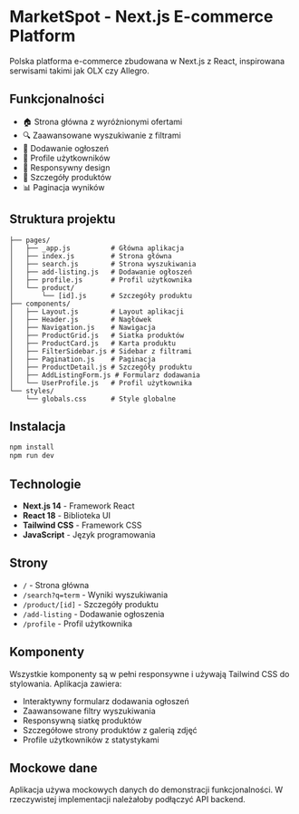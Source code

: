# MarketSpot - Next.js E-commerce Platform

Polska platforma e-commerce zbudowana w Next.js z React, inspirowana serwisami takimi jak OLX czy Allegro.

## Funkcjonalności

- 🏠 Strona główna z wyróżnionymi ofertami
- 🔍 Zaawansowane wyszukiwanie z filtrami
- 📝 Dodawanie ogłoszeń
- 👤 Profile użytkowników
- 📱 Responsywny design
- 🛒 Szczegóły produktów
- 📊 Paginacja wyników

## Struktura projektu

```
├── pages/
│   ├── _app.js          # Główna aplikacja
│   ├── index.js         # Strona główna
│   ├── search.js        # Strona wyszukiwania
│   ├── add-listing.js   # Dodawanie ogłoszeń
│   ├── profile.js       # Profil użytkownika
│   └── product/
│       └── [id].js      # Szczegóły produktu
├── components/
│   ├── Layout.js        # Layout aplikacji
│   ├── Header.js        # Nagłówek
│   ├── Navigation.js    # Nawigacja
│   ├── ProductGrid.js   # Siatka produktów
│   ├── ProductCard.js   # Karta produktu
│   ├── FilterSidebar.js # Sidebar z filtrami
│   ├── Pagination.js    # Paginacja
│   ├── ProductDetail.js # Szczegóły produktu
│   ├── AddListingForm.js # Formularz dodawania
│   └── UserProfile.js   # Profil użytkownika
└── styles/
    └── globals.css      # Style globalne
```

## Instalacja

```bash
npm install
npm run dev
```

## Technologie

- **Next.js 14** - Framework React
- **React 18** - Biblioteka UI
- **Tailwind CSS** - Framework CSS
- **JavaScript** - Język programowania

## Strony

- `/` - Strona główna
- `/search?q=term` - Wyniki wyszukiwania
- `/product/[id]` - Szczegóły produktu
- `/add-listing` - Dodawanie ogłoszenia
- `/profile` - Profil użytkownika

## Komponenty

Wszystkie komponenty są w pełni responsywne i używają Tailwind CSS do stylowania. Aplikacja zawiera:

- Interaktywny formularz dodawania ogłoszeń
- Zaawansowane filtry wyszukiwania
- Responsywną siatkę produktów
- Szczegółowe strony produktów z galerią zdjęć
- Profile użytkowników z statystykami

## Mockowe dane

Aplikacja używa mockowych danych do demonstracji funkcjonalności. W rzeczywistej implementacji należałoby podłączyć API backend.
